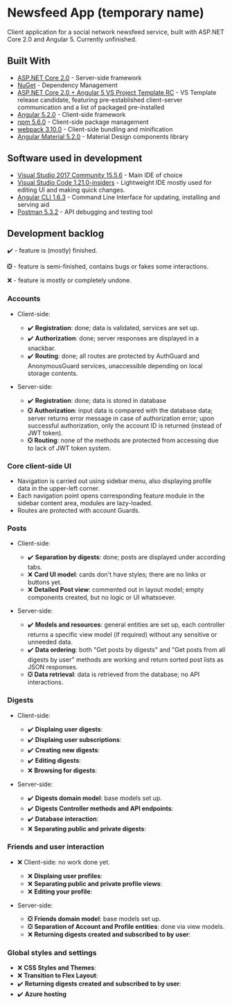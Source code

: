# Newsfeed App (temporary name)
Client application for a social network newsfeed service, built with ASP.NET Core 2.0 and Angular 5. Currently unfinished.

## Built With
* [ASP.NET Core 2.0](https://github.com/aspnet/Home) - Server-side framework
* [NuGet](https://www.nuget.org/) - Dependency Management
* [ASP.NET Core 2.0 + Angular 5 VS Project Template RC](https://docs.microsoft.com/en-us/aspnet/core/spa/angular?tabs=visual-studio) - VS Template release candidate, featuring pre-established client-server communication and a list of packaged pre-installed
* [Angular 5.2.0](https://angular.io/) - Client-side framework
* [npm 5.6.0](https://angular.io/) - Client-side package management
* [webpack 3.10.0](https://webpack.js.org/) - Client-side bundling and minification
* [Angular Material 5.2.0](https://material.angular.io/) - Material Design components library

## Software used in development
* [Visual Studio 2017 Community 15.5.6](https://www.visualstudio.com/ru/downloads/) - Main IDE of choice
* [Visual Studio Code 1.21.0-insiders](https://code.visualstudio.com/) - Lightweight IDE mostly used for editing UI and making quick changes.
* [Angular CLI 1.6.3](https://cli.angular.io/) - Command Line Interface for updating, installing and serving aid
* [Postman 5.3.2](https://www.getpostman.com/) - API debugging and testing tool

## Development backlog
:heavy_check_mark: - feature is (mostly) finished.

:negative_squared_cross_mark: - feature is semi-finished, contains bugs or fakes some interactions.

:x: - feature is mostly or completely undone.

### Accounts
* Client-side: 
  *  :heavy_check_mark: **Registration**: done; data is validated, services are set up.
  *  :heavy_check_mark: **Authorization**: done; server responses are displayed in a snackbar.
  *  :heavy_check_mark: **Routing**: done; all routes are protected by AuthGuard and AnonymousGuard services, unaccessible depending on local storage contents.
  
* Server-side: 
  *   :heavy_check_mark: **Registration**: done; data is stored in database
  *   :negative_squared_cross_mark: **Authorization**: input data is compared with the database data; server returns error message in case of authorization error; upon successful authorization, only the account ID is returned (instead of JWT token).
  *   :negative_squared_cross_mark: **Routing**: none of the methods are protected from accessing due to lack of JWT token system.
  
  
### Core client-side UI
* Navigation is carried out using sidebar menu, also displaying profile data in the upper-left corner.
* Each navigation point opens corresponding feature module in the sidebar content area, modules are lazy-loaded. 
* Routes are protected with account Guards.


### Posts
* Client-side: 
  *  :heavy_check_mark: **Separation by digests**: done; posts are displayed under according tabs.
  *  :x: **Card UI model**: cards don't have styles; there are no links or buttons yet.
  *  :x: **Detailed Post view**: commented out in layout model; empty components created, but no logic or UI whatsoever.
  
* Server-side: 
  *  :heavy_check_mark: **Models and resources**: general entities are set up, each controller returns a specific view model (if required) without any sensitive or unneeded data.
  *  :heavy_check_mark: **Data ordering**: both "Get posts by digests" and "Get posts from all digests by user" methods are working and return sorted post lists as JSON responses.
  *  :negative_squared_cross_mark: **Data retrieval**: data is retrieved from the database; no API interactions.
  
  
###  Digests
* Client-side:
  *  :heavy_check_mark: **Displaing user digests**:
  *  :heavy_check_mark: **Displaing user subscriptions**:
  *  :heavy_check_mark: **Creating new digests**: 
  *  :heavy_check_mark: **Editing digests**:
  *  :x: **Browsing for digests**:
  
* Server-side: 
  *  :heavy_check_mark: **Digests domain model**: base models set up.
  *  :heavy_check_mark: **Digests Controller methods and API endpoints**:
  *  :heavy_check_mark: **Database interaction**:
  *  :x: **Separating public and private digests**:
  
  
###  Friends and user interaction
* :x: Client-side: no work done yet. 
  *  :x: **Displaing user profiles**:
  *  :x: **Separating public and private profile views**: 
  *  :x: **Editing your profile**:
  
* Server-side:
  *  :negative_squared_cross_mark: **Friends domain model**: base models set up.
  *  :negative_squared_cross_mark: **Separation of Account and Profile entities**: done via view models.
  *  :x: **Returning digests created and subscribed to by user**:
  
###  Global styles and settings 
*  :x: **CSS Styles and Themes**:
*  :x: **Transition to Flex Layout**: 
*  :heavy_check_mark: **Returning digests created and subscribed to by user**:
*  :heavy_check_mark: **Azure hosting**


